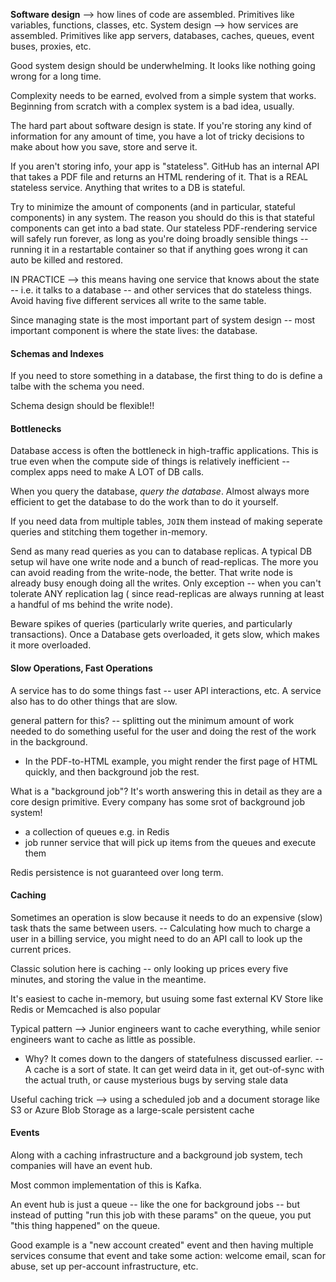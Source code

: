 **Software design** --> how lines of code are assembled. Primitives like variables, functions, classes, etc.
System design --> how services are assembled. Primitives like app servers, databases, caches, queues, event buses, proxies, etc.

Good system design should be underwhelming. It looks like nothing going wrong for a long time. 

Complexity needs to be earned, evolved from a simple system that works. Beginning from scratch with a complex system is a bad idea, usually.

The hard part about software design is state. If you're storing any kind of information for any amount of time, you have a lot of tricky decisions to make about how you save, store and serve it. 

If you aren't storing info, your app is "stateless". GitHub has an internal API that takes a PDF file and returns an HTML rendering of it. That is a REAL stateless service. Anything that writes to a DB is stateful.

Try to minimize the amount of components (and in particular, stateful components) in any system. The reason you should do this is that stateful components can get into a bad state. Our stateless PDF-rendering service will safely run forever, as long as you're doing broadly sensible things -- running it in a restartable container so that if anything goes wrong it can auto be killed and restored. 

IN PRACTICE --> this means having one service that knows about the state -- i.e. it talks to a database -- and other services that do stateless things. Avoid having five different services all write to the same table.

Since managing state is the most important part of system design -- most important component is where the state lives: the database.

#### Schemas and Indexes
If you need to store something in a database, the first thing to do is define a talbe with the schema you need. 

Schema design should be flexible!!

#### Bottlenecks

Database access is often the bottleneck in high-traffic applications. This is true even when the compute side of things is relatively inefficient -- complex apps need to make A LOT of DB calls. 

When you query the database, *query the database*. Almost always more efficient to get the database to do the work than to do it yourself.

If you need data from multiple tables, `JOIN` them instead of making seperate queries and stitching them together in-memory. 

Send as many read queries as you can to database replicas. A typical DB setup wil have one write node and a bunch of read-replicas. The more you can avoid reading from the write-node, the better. That write node is already busy enough doing all the writes. Only exception -- when you can't tolerate ANY replication lag ( since read-replicas are always running at least a handful of ms behind the write node).

Beware spikes of queries (particularly write queries, and particularly transactions). Once a Database gets overloaded, it gets slow, which makes it more overloaded. 

#### Slow Operations, Fast Operations
A service has to do some things fast -- user API interactions, etc.
A service also has to do other things that are slow.

general pattern for this? -- splitting out the minimum amount of work needed to do something useful for the user and doing the rest of the work in the background.
- In the PDF-to-HTML example, you might render the first page of HTML quickly, and then background job the rest.

What is a "background job"? It's worth answering this in detail as they are a core design primitive. Every company has some srot of background job system!
- a collection of queues e.g. in Redis
- job runner service that will pick up items from the queues and execute them

Redis persistence is not guaranteed over long term. 


#### Caching
Sometimes an operation is slow because it needs to do an expensive (slow) task thats the same between users. -- Calculating how much to charge a user in a billing service, you might need to do an API call to look up the current prices. 

Classic solution here is caching -- only looking up prices every five minutes, and storing the value in the meantime. 

It's easiest to cache in-memory, but usuing some fast external KV Store like Redis or Memcached is also popular

Typical pattern --> Junior engineers want to cache everything, while senior engineers want to cache as little as possible. 
- Why? It comes down to the dangers of statefulness discussed earlier. -- A cache is a sort of state. It can get weird data in it, get out-of-sync with the actual truth, or cause mysterious bugs by serving stale data

Useful caching trick --> using a scheduled job and a document storage like S3 or Azure Blob Storage as a large-scale persistent cache

#### Events
Along with a caching infrastructure and a background job system, tech companies will have an event hub.

Most common implementation of this is Kafka. 

An event hub is just a queue -- like the one for background jobs -- but instead of putting "run this job with these params" on the queue, you put "this thing happened" on the queue.

Good example is a "new account created" event and then having multiple services consume that event and take some action: welcome email, scan for abuse, set up per-account infrastructure, etc. 
